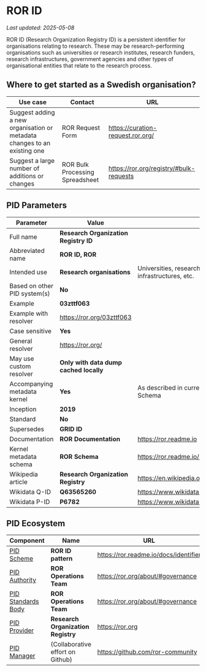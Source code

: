 # ROR ID

_Last updated: 2025-05-08_

ROR ID (Research Organization Registry ID) is a persistent identifier for organisations relating to research. These may be research-performing organisations such as universities or research institutes, research funders, research infrastructures, government agencies and other types of organisational entities that relate to the research process.

## Where to get started as a Swedish organisation?
| Use case                                                                   | Contact                           | URL |
| --------                                                                   | -------                           | -------                                    |
| Suggest adding a new organisation or metadata changes to an existing one   | ROR Request Form                  | <https://curation-request.ror.org/>        |
| Suggest a large number of additions or changes                             | ROR Bulk Processing Spreadsheet   | <https://ror.org/registry/#bulk-requests>  |

## PID Parameters
| Parameter                                                                               | Value                                   | Details |
| --------                                                                                | -------                                 | ------- |
| Full name                                                                               | **Research Organization Registry ID**   ||
| Abbreviated name                                                                        | **ROR ID, ROR**                         ||
| Intended use                                                                            | **Research organisations**              | Universities, research institutes, research funders, research infrastructures, etc. |
| Based on other PID system(s)                                                            | **No**                                  ||
| Example                                                                                 | **03zttf063**                           ||
| Example with resolver                                                                   | <https://ror.org/03zttf063>             ||
| Case sensitive                                                                          | **Yes**                                 ||
| General resolver                                                                        | <https://ror.org/>                      ||
| May use custom resolver                                                                 | **Only with data dump cached locally**  ||
| Accompanying metadata kernel                                                            | **Yes**                                 | As described in currently supported versions of the ROR Schema |
| Inception                                                                               | **2019**                                ||
| Standard                                                                                | **No**                                  ||
| Supersedes                                                                              | **GRID ID**                             ||
| Documentation                                                                           | **ROR Documentation**                   | <https://ror.readme.io> |
| Kernel metadata schema                                                                  | **ROR Schema**                          | <https://ror.readme.io/docs/data-structure> |
| Wikipedia article                                                                       | **Research Organization Registry**      | <https://en.wikipedia.org/wiki/Research_Organization_Registry> |
| Wikidata Q-ID                                                                           | **Q63565260**                           | <https://www.wikidata.org/wiki/Q63565260> |
| Wikidata P-ID                                                                           | **P6782**                               | <https://www.wikidata.org/wiki/Property:P6782> |

## PID Ecosystem
| Component                                                                                         | Name                              | URL                                       |
| --------                                                                                          | -------                           | -------                                   |
| [PID Scheme](../pid-concepts/pid-ecosystem.md#scheme)                                             | **ROR ID pattern**                | <https://ror.readme.io/docs/identifier>   |
| [PID Authority](../pid-concepts/pid-ecosystem.md#authority)                                       | **ROR Operations Team**           | <https://ror.org/about/#governance>       |
| [PID Standards Body](../pid-concepts/pid-ecosystem.md#standards-body)                             | **ROR Operations Team**           | <https://ror.org/about/#governance>       |
| [PID Provider](../pid-concepts/pid-ecosystem.md#provider)                                         | **Research Organization Registry**| <https://ror.org>                         |
| [PID Manager](../pid-concepts/pid-ecosystem.md#manager)                                           | (Collaborative effort on Github)  | <https://github.com/ror-community>        |
